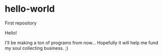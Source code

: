 # hello-world
First repository

Hello! 

I'll be making a ton of programs from now... Hopefully it will help me fund my soul collecting business. ;)
